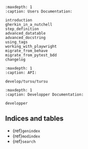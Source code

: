 ```{include} ../../README.md

```


```{toctree}
:maxdepth: 1
:caption: Users Documentation:

introduction
gherkin_in_a_nutchell
step_definition
advanced_datatable
advanced_docstring
using_tags
working_with_playwright
migrate_from_behave
migrate_from_pytest_bdd
changelog
```

```{toctree}
:maxdepth: 1
:caption: API:

develop/tursu/tursu
```

```{toctree}
:maxdepth: 1
:caption: Developper Documentation:

developper
```

## Indices and tables

- {ref}`genindex`
- {ref}`modindex`
- {ref}`search`
